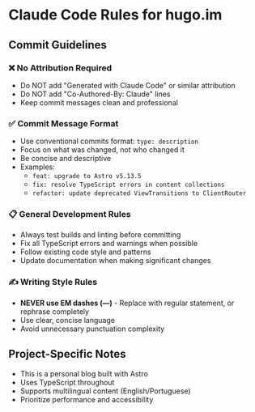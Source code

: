 # Claude Code Rules for hugo.im

## Commit Guidelines

### ❌ No Attribution Required
- Do NOT add "Generated with Claude Code" or similar attribution
- Do NOT add "Co-Authored-By: Claude" lines
- Keep commit messages clean and professional

### ✅ Commit Message Format
- Use conventional commits format: `type: description`
- Focus on what was changed, not who changed it
- Be concise and descriptive
- Examples:
  - `feat: upgrade to Astro v5.13.5`
  - `fix: resolve TypeScript errors in content collections`
  - `refactor: update deprecated ViewTransitions to ClientRouter`

### 📋 General Development Rules
- Always test builds and linting before committing
- Fix all TypeScript errors and warnings when possible
- Follow existing code style and patterns
- Update documentation when making significant changes

### ✍️ Writing Style Rules
- **NEVER use EM dashes (—)** - Replace with regular statement, or rephrase completely
- Use clear, concise language
- Avoid unnecessary punctuation complexity

## Project-Specific Notes
- This is a personal blog built with Astro
- Uses TypeScript throughout
- Supports multilingual content (English/Portuguese)
- Prioritize performance and accessibility
